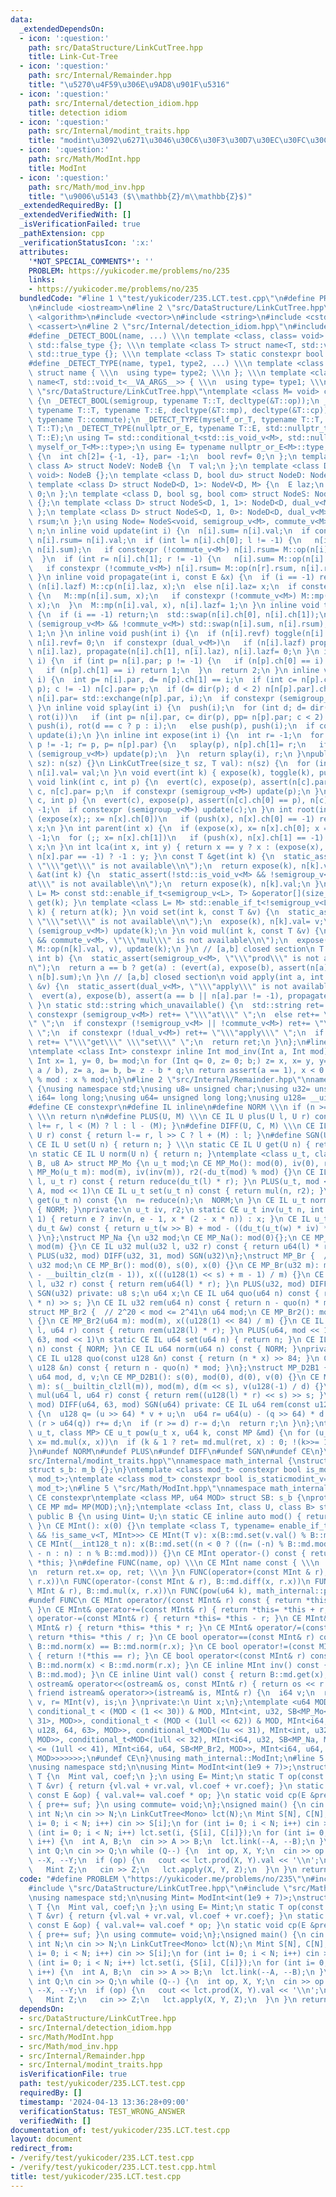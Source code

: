 ```yaml
---
data:
  _extendedDependsOn:
  - icon: ':question:'
    path: src/DataStructure/LinkCutTree.hpp
    title: Link-Cut-Tree
  - icon: ':question:'
    path: src/Internal/Remainder.hpp
    title: "\u5270\u4F59\u306E\u9AD8\u901F\u5316"
  - icon: ':question:'
    path: src/Internal/detection_idiom.hpp
    title: detection idiom
  - icon: ':question:'
    path: src/Internal/modint_traits.hpp
    title: "modint\u3092\u6271\u3046\u30C6\u30F3\u30D7\u30EC\u30FC\u30C8"
  - icon: ':question:'
    path: src/Math/ModInt.hpp
    title: ModInt
  - icon: ':question:'
    path: src/Math/mod_inv.hpp
    title: "\u9006\u5143 ($\\mathbb{Z}/m\\mathbb{Z}$)"
  _extendedRequiredBy: []
  _extendedVerifiedWith: []
  _isVerificationFailed: true
  _pathExtension: cpp
  _verificationStatusIcon: ':x:'
  attributes:
    '*NOT_SPECIAL_COMMENTS*': ''
    PROBLEM: https://yukicoder.me/problems/no/235
    links:
    - https://yukicoder.me/problems/no/235
  bundledCode: "#line 1 \"test/yukicoder/235.LCT.test.cpp\"\n#define PROBLEM \"https://yukicoder.me/problems/no/235\"\
    \n#include <iostream>\n#line 2 \"src/DataStructure/LinkCutTree.hpp\"\n#include\
    \ <algorithm>\n#include <vector>\n#include <string>\n#include <cstddef>\n#include\
    \ <cassert>\n#line 2 \"src/Internal/detection_idiom.hpp\"\n#include <type_traits>\n\
    #define _DETECT_BOOL(name, ...) \\\n template <class, class= void> struct name:\
    \ std::false_type {}; \\\n template <class T> struct name<T, std::void_t<__VA_ARGS__>>:\
    \ std::true_type {}; \\\n template <class T> static constexpr bool name##_v= name<T>::value\n\
    #define _DETECT_TYPE(name, type1, type2, ...) \\\n template <class T, class= void>\
    \ struct name { \\\n  using type= type2; \\\n }; \\\n template <class T> struct\
    \ name<T, std::void_t<__VA_ARGS__>> { \\\n  using type= type1; \\\n }\n#line 8\
    \ \"src/DataStructure/LinkCutTree.hpp\"\ntemplate <class M= void> class LinkCutTree\
    \ {\n _DETECT_BOOL(semigroup, typename T::T, decltype(&T::op));\n _DETECT_BOOL(dual,\
    \ typename T::T, typename T::E, decltype(&T::mp), decltype(&T::cp));\n _DETECT_BOOL(commute,\
    \ typename T::commute);\n _DETECT_TYPE(myself_or_T, typename T::T, T, typename\
    \ T::T);\n _DETECT_TYPE(nullptr_or_E, typename T::E, std::nullptr_t, typename\
    \ T::E);\n using T= std::conditional_t<std::is_void_v<M>, std::nullptr_t, typename\
    \ myself_or_T<M>::type>;\n using E= typename nullptr_or_E<M>::type;\n struct NodeB\
    \ {\n  int ch[2]= {-1, -1}, par= -1;\n  bool revf= 0;\n };\n template <class D,\
    \ class A> struct NodeV: NodeB {\n  T val;\n };\n template <class D> struct NodeV<D,\
    \ void>: NodeB {};\n template <class D, bool du> struct NodeD: NodeV<D, M> {};\n\
    \ template <class D> struct NodeD<D, 1>: NodeV<D, M> {\n  E laz;\n  bool lazf=\
    \ 0;\n };\n template <class D, bool sg, bool com> struct NodeS: NodeD<D, dual_v<M>>\
    \ {};\n template <class D> struct NodeS<D, 1, 1>: NodeD<D, dual_v<M>> {\n  T sum;\n\
    \ };\n template <class D> struct NodeS<D, 1, 0>: NodeD<D, dual_v<M>> {\n  T sum,\
    \ rsum;\n };\n using Node= NodeS<void, semigroup_v<M>, commute_v<M>>;\n std::vector<Node>\
    \ n;\n inline void update(int i) {\n  n[i].sum= n[i].val;\n  if constexpr (!commute_v<M>)\
    \ n[i].rsum= n[i].val;\n  if (int l= n[i].ch[0]; l != -1) {\n   n[i].sum= M::op(n[l].sum,\
    \ n[i].sum);\n   if constexpr (!commute_v<M>) n[i].rsum= M::op(n[i].rsum, n[l].rsum);\n\
    \  }\n  if (int r= n[i].ch[1]; r != -1) {\n   n[i].sum= M::op(n[i].sum, n[r].sum);\n\
    \   if constexpr (!commute_v<M>) n[i].rsum= M::op(n[r].rsum, n[i].rsum);\n  }\n\
    \ }\n inline void propagate(int i, const E &x) {\n  if (i == -1) return;\n  if\
    \ (n[i].lazf) M::cp(n[i].laz, x);\n  else n[i].laz= x;\n  if constexpr (semigroup_v<M>)\
    \ {\n   M::mp(n[i].sum, x);\n   if constexpr (!commute_v<M>) M::mp(n[i].rsum,\
    \ x);\n  }\n  M::mp(n[i].val, x), n[i].lazf= 1;\n }\n inline void toggle(int i)\
    \ {\n  if (i == -1) return;\n  std::swap(n[i].ch[0], n[i].ch[1]);\n  if constexpr\
    \ (semigroup_v<M> && !commute_v<M>) std::swap(n[i].sum, n[i].rsum);\n  n[i].revf^=\
    \ 1;\n }\n inline void push(int i) {\n  if (n[i].revf) toggle(n[i].ch[0]), toggle(n[i].ch[1]),\
    \ n[i].revf= 0;\n  if constexpr (dual_v<M>)\n   if (n[i].lazf) propagate(n[i].ch[0],\
    \ n[i].laz), propagate(n[i].ch[1], n[i].laz), n[i].lazf= 0;\n }\n inline int dir(int\
    \ i) {\n  if (int p= n[i].par; p != -1) {\n   if (n[p].ch[0] == i) return 0;\n\
    \   if (n[p].ch[1] == i) return 1;\n  }\n  return 2;\n }\n inline void rot(int\
    \ i) {\n  int p= n[i].par, d= n[p].ch[1] == i;\n  if (int c= n[p].ch[d]= std::exchange(n[i].ch[!d],\
    \ p); c != -1) n[c].par= p;\n  if (d= dir(p); d < 2) n[n[p].par].ch[d]= i;\n \
    \ n[i].par= std::exchange(n[p].par, i);\n  if constexpr (semigroup_v<M>) update(p);\n\
    \ }\n inline void splay(int i) {\n  push(i);\n  for (int d; d= dir(i), d < 2;\
    \ rot(i))\n   if (int p= n[i].par, c= dir(p), pp= n[p].par; c < 2) push(pp), push(p),\
    \ push(i), rot(d == c ? p : i);\n   else push(p), push(i);\n  if constexpr (semigroup_v<M>)\
    \ update(i);\n }\n inline int expose(int i) {\n  int r= -1;\n  for (int p= i;\
    \ p != -1; r= p, p= n[p].par) {\n   splay(p), n[p].ch[1]= r;\n   if constexpr\
    \ (semigroup_v<M>) update(p);\n  }\n  return splay(i), r;\n }\npublic:\n LinkCutTree(size_t\
    \ sz): n(sz) {}\n LinkCutTree(size_t sz, T val): n(sz) {\n  for (int i= sz; i--;)\
    \ n[i].val= val;\n }\n void evert(int k) { expose(k), toggle(k), push(k); }\n\
    \ void link(int c, int p) {\n  evert(c), expose(p), assert(n[c].par == -1), n[p].ch[1]=\
    \ c, n[c].par= p;\n  if constexpr (semigroup_v<M>) update(p);\n }\n void cut(int\
    \ c, int p) {\n  evert(c), expose(p), assert(n[c].ch[0] == p), n[c].ch[0]= n[p].par=\
    \ -1;\n  if constexpr (semigroup_v<M>) update(c);\n }\n int root(int x) {\n  for\
    \ (expose(x);; x= n[x].ch[0])\n   if (push(x), n[x].ch[0] == -1) return splay(x),\
    \ x;\n }\n int parent(int x) {\n  if (expose(x), x= n[x].ch[0]; x == -1) return\
    \ -1;\n  for (;; x= n[x].ch[1])\n   if (push(x), n[x].ch[1] == -1) return splay(x),\
    \ x;\n }\n int lca(int x, int y) { return x == y ? x : (expose(x), y= expose(y),\
    \ n[x].par == -1) ? -1 : y; }\n const T &get(int k) {\n  static_assert(!std::is_void_v<M>,\
    \ \"\\\"get\\\" is not available\\n\");\n  return expose(k), n[k].val;\n }\n T\
    \ &at(int k) {\n  static_assert(!std::is_void_v<M> && !semigroup_v<M>, \"\\\"\
    at\\\" is not available\\n\");\n  return expose(k), n[k].val;\n }\n template <class\
    \ L= M> const std::enable_if_t<semigroup_v<L>, T> &operator[](size_t k) { return\
    \ get(k); }\n template <class L= M> std::enable_if_t<!semigroup_v<L>, T> &operator[](size_t\
    \ k) { return at(k); }\n void set(int k, const T &v) {\n  static_assert(!std::is_void_v<M>,\
    \ \"\\\"set\\\" is not available\\n\");\n  expose(k), n[k].val= v;\n  if constexpr\
    \ (semigroup_v<M>) update(k);\n }\n void mul(int k, const T &v) {\n  static_assert(semigroup_v<M>\
    \ && commute_v<M>, \"\\\"mul\\\" is not available\\n\");\n  expose(k), n[k].val=\
    \ M::op(n[k].val, v), update(k);\n }\n // [a,b] closed section\n T prod(int a,\
    \ int b) {\n  static_assert(semigroup_v<M>, \"\\\"prod\\\" is not available\\\
    n\");\n  return a == b ? get(a) : (evert(a), expose(b), assert(n[a].par != -1),\
    \ n[b].sum);\n }\n // [a,b] closed section\n void apply(int a, int b, const E\
    \ &v) {\n  static_assert(dual_v<M>, \"\\\"apply\\\" is not available\\n\");\n\
    \  evert(a), expose(b), assert(a == b || n[a].par != -1), propagate(b, v), push(b);\n\
    \ }\n static std::string which_unavailable() {\n  std::string ret= \"\";\n  if\
    \ constexpr (semigroup_v<M>) ret+= \"\\\"at\\\" \";\n  else ret+= \"\\\"prod\\\
    \" \";\n  if constexpr (!semigroup_v<M> || !commute_v<M>) ret+= \"\\\"mul\\\"\
    \ \";\n  if constexpr (!dual_v<M>) ret+= \"\\\"apply\\\" \";\n  if constexpr (std::is_void_v<M>)\
    \ ret+= \"\\\"get\\\" \\\"set\\\" \";\n  return ret;\n }\n};\n#line 4 \"src/Math/mod_inv.hpp\"\
    \ntemplate <class Int> constexpr inline Int mod_inv(Int a, Int mod) {\n static_assert(std::is_signed_v<Int>);\n\
    \ Int x= 1, y= 0, b= mod;\n for (Int q= 0, z= 0; b;) z= x, x= y, y= z - y * (q=\
    \ a / b), z= a, a= b, b= z - b * q;\n return assert(a == 1), x < 0 ? mod - (-x)\
    \ % mod : x % mod;\n}\n#line 2 \"src/Internal/Remainder.hpp\"\nnamespace math_internal\
    \ {\nusing namespace std;\nusing u8= unsigned char;\nusing u32= unsigned;\nusing\
    \ i64= long long;\nusing u64= unsigned long long;\nusing u128= __uint128_t;\n\
    #define CE constexpr\n#define IL inline\n#define NORM \\\n if (n >= mod) n-= mod;\
    \ \\\n return n\n#define PLUS(U, M) \\\n CE IL U plus(U l, U r) const { return\
    \ l+= r, l < (M) ? l : l - (M); }\n#define DIFF(U, C, M) \\\n CE IL U diff(U l,\
    \ U r) const { return l-= r, l >> C ? l + (M) : l; }\n#define SGN(U) \\\n static\
    \ CE IL U set(U n) { return n; } \\\n static CE IL U get(U n) { return n; } \\\
    \n static CE IL U norm(U n) { return n; }\ntemplate <class u_t, class du_t, u8\
    \ B, u8 A> struct MP_Mo {\n u_t mod;\n CE MP_Mo(): mod(0), iv(0), r2(0) {}\n CE\
    \ MP_Mo(u_t m): mod(m), iv(inv(m)), r2(-du_t(mod) % mod) {}\n CE IL u_t mul(u_t\
    \ l, u_t r) const { return reduce(du_t(l) * r); }\n PLUS(u_t, mod << 1)\n DIFF(u_t,\
    \ A, mod << 1)\n CE IL u_t set(u_t n) const { return mul(n, r2); }\n CE IL u_t\
    \ get(u_t n) const {\n  n= reduce(n);\n  NORM;\n }\n CE IL u_t norm(u_t n) const\
    \ { NORM; }\nprivate:\n u_t iv, r2;\n static CE u_t inv(u_t n, int e= 6, u_t x=\
    \ 1) { return e ? inv(n, e - 1, x * (2 - x * n)) : x; }\n CE IL u_t reduce(const\
    \ du_t &w) const { return u_t(w >> B) + mod - ((du_t(u_t(w) * iv) * mod) >> B);\
    \ }\n};\nstruct MP_Na {\n u32 mod;\n CE MP_Na(): mod(0){};\n CE MP_Na(u32 m):\
    \ mod(m) {}\n CE IL u32 mul(u32 l, u32 r) const { return u64(l) * r % mod; }\n\
    \ PLUS(u32, mod) DIFF(u32, 31, mod) SGN(u32)\n};\nstruct MP_Br {  // mod < 2^31\n\
    \ u32 mod;\n CE MP_Br(): mod(0), s(0), x(0) {}\n CE MP_Br(u32 m): mod(m), s(95\
    \ - __builtin_clz(m - 1)), x(((u128(1) << s) + m - 1) / m) {}\n CE IL u32 mul(u32\
    \ l, u32 r) const { return rem(u64(l) * r); }\n PLUS(u32, mod) DIFF(u32, 31, mod)\
    \ SGN(u32) private: u8 s;\n u64 x;\n CE IL u64 quo(u64 n) const { return (u128(x)\
    \ * n) >> s; }\n CE IL u32 rem(u64 n) const { return n - quo(n) * mod; }\n};\n\
    struct MP_Br2 {  // 2^20 < mod <= 2^41\n u64 mod;\n CE MP_Br2(): mod(0), x(0)\
    \ {}\n CE MP_Br2(u64 m): mod(m), x((u128(1) << 84) / m) {}\n CE IL u64 mul(u64\
    \ l, u64 r) const { return rem(u128(l) * r); }\n PLUS(u64, mod << 1)\n DIFF(u64,\
    \ 63, mod << 1)\n static CE IL u64 set(u64 n) { return n; }\n CE IL u64 get(u64\
    \ n) const { NORM; }\n CE IL u64 norm(u64 n) const { NORM; }\nprivate:\n u64 x;\n\
    \ CE IL u128 quo(const u128 &n) const { return (n * x) >> 84; }\n CE IL u64 rem(const\
    \ u128 &n) const { return n - quo(n) * mod; }\n};\nstruct MP_D2B1 {\n u8 s;\n\
    \ u64 mod, d, v;\n CE MP_D2B1(): s(0), mod(0), d(0), v(0) {}\n CE MP_D2B1(u64\
    \ m): s(__builtin_clzll(m)), mod(m), d(m << s), v(u128(-1) / d) {}\n CE IL u64\
    \ mul(u64 l, u64 r) const { return rem((u128(l) * r) << s) >> s; }\n PLUS(u64,\
    \ mod) DIFF(u64, 63, mod) SGN(u64) private: CE IL u64 rem(const u128 &u) const\
    \ {\n  u128 q= (u >> 64) * v + u;\n  u64 r= u64(u) - (q >> 64) * d - d;\n  if\
    \ (r > u64(q)) r+= d;\n  if (r >= d) r-= d;\n  return r;\n }\n};\ntemplate <class\
    \ u_t, class MP> CE u_t pow(u_t x, u64 k, const MP &md) {\n for (u_t ret= md.set(1);;\
    \ x= md.mul(x, x))\n  if (k & 1 ? ret= md.mul(ret, x) : 0; !(k>>= 1)) return ret;\n\
    }\n#undef NORM\n#undef PLUS\n#undef DIFF\n#undef SGN\n#undef CE\n}\n#line 3 \"\
    src/Internal/modint_traits.hpp\"\nnamespace math_internal {\nstruct m_b {};\n\
    struct s_b: m_b {};\n}\ntemplate <class mod_t> constexpr bool is_modint_v= std::is_base_of_v<math_internal::m_b,\
    \ mod_t>;\ntemplate <class mod_t> constexpr bool is_staticmodint_v= std::is_base_of_v<math_internal::s_b,\
    \ mod_t>;\n#line 5 \"src/Math/ModInt.hpp\"\nnamespace math_internal {\n#define\
    \ CE constexpr\ntemplate <class MP, u64 MOD> struct SB: s_b {\nprotected:\n static\
    \ CE MP md= MP(MOD);\n};\ntemplate <class Int, class U, class B> struct MInt:\
    \ public B {\n using Uint= U;\n static CE inline auto mod() { return B::md.mod;\
    \ }\n CE MInt(): x(0) {}\n template <class T, typename= enable_if_t<is_modint_v<T>\
    \ && !is_same_v<T, MInt>>> CE MInt(T v): x(B::md.set(v.val() % B::md.mod)) {}\n\
    \ CE MInt(__int128_t n): x(B::md.set((n < 0 ? ((n= (-n) % B::md.mod) ? B::md.mod\
    \ - n : n) : n % B::md.mod))) {}\n CE MInt operator-() const { return MInt() -\
    \ *this; }\n#define FUNC(name, op) \\\n CE MInt name const { \\\n  MInt ret; \\\
    \n  return ret.x= op, ret; \\\n }\n FUNC(operator+(const MInt & r), B::md.plus(x,\
    \ r.x))\n FUNC(operator-(const MInt & r), B::md.diff(x, r.x))\n FUNC(operator*(const\
    \ MInt & r), B::md.mul(x, r.x))\n FUNC(pow(u64 k), math_internal::pow(x, k, B::md))\n\
    #undef FUNC\n CE MInt operator/(const MInt& r) const { return *this * r.inv();\
    \ }\n CE MInt& operator+=(const MInt& r) { return *this= *this + r; }\n CE MInt&\
    \ operator-=(const MInt& r) { return *this= *this - r; }\n CE MInt& operator*=(const\
    \ MInt& r) { return *this= *this * r; }\n CE MInt& operator/=(const MInt& r) {\
    \ return *this= *this / r; }\n CE bool operator==(const MInt& r) const { return\
    \ B::md.norm(x) == B::md.norm(r.x); }\n CE bool operator!=(const MInt& r) const\
    \ { return !(*this == r); }\n CE bool operator<(const MInt& r) const { return\
    \ B::md.norm(x) < B::md.norm(r.x); }\n CE inline MInt inv() const { return mod_inv<Int>(val(),\
    \ B::md.mod); }\n CE inline Uint val() const { return B::md.get(x); }\n friend\
    \ ostream& operator<<(ostream& os, const MInt& r) { return os << r.val(); }\n\
    \ friend istream& operator>>(istream& is, MInt& r) {\n  i64 v;\n  return is >>\
    \ v, r= MInt(v), is;\n }\nprivate:\n Uint x;\n};\ntemplate <u64 MOD> using ModInt=\
    \ conditional_t < (MOD < (1 << 30)) & MOD, MInt<int, u32, SB<MP_Mo<u32, u64, 32,\
    \ 31>, MOD>>, conditional_t < (MOD < (1ull << 62)) & MOD, MInt<i64, u64, SB<MP_Mo<u64,\
    \ u128, 64, 63>, MOD>>, conditional_t<MOD<(1u << 31), MInt<int, u32, SB<MP_Na,\
    \ MOD>>, conditional_t<MOD<(1ull << 32), MInt<i64, u32, SB<MP_Na, MOD>>, conditional_t<MOD\
    \ <= (1ull << 41), MInt<i64, u64, SB<MP_Br2, MOD>>, MInt<i64, u64, SB<MP_D2B1,\
    \ MOD>>>>>>>;\n#undef CE\n}\nusing math_internal::ModInt;\n#line 5 \"test/yukicoder/235.LCT.test.cpp\"\
    \nusing namespace std;\n\nusing Mint= ModInt<int(1e9 + 7)>;\nstruct Mono {\n struct\
    \ T {\n  Mint val, coef;\n };\n using E= Mint;\n static T op(const T &vl, const\
    \ T &vr) { return {vl.val + vr.val, vl.coef + vr.coef}; }\n static void mp(T &val,\
    \ const E &op) { val.val+= val.coef * op; }\n static void cp(E &pre, const E &suf)\
    \ { pre+= suf; }\n using commute= void;\n};\nsigned main() {\n cin.tie(0);\n ios::sync_with_stdio(0);\n\
    \ int N;\n cin >> N;\n LinkCutTree<Mono> lct(N);\n Mint S[N], C[N];\n for (int\
    \ i= 0; i < N; i++) cin >> S[i];\n for (int i= 0; i < N; i++) cin >> C[i];\n for\
    \ (int i= 0; i < N; i++) lct.set(i, {S[i], C[i]});\n for (int i= 0; i < N - 1;\
    \ i++) {\n  int A, B;\n  cin >> A >> B;\n  lct.link(--A, --B);\n }\n lct.evert(0);\n\
    \ int Q;\n cin >> Q;\n while (Q--) {\n  int op, X, Y;\n  cin >> op >> X >> Y,\
    \ --X, --Y;\n  if (op) {\n   cout << lct.prod(X, Y).val << '\\n';\n  } else {\n\
    \   Mint Z;\n   cin >> Z;\n   lct.apply(X, Y, Z);\n  }\n }\n return 0;\n}\n"
  code: "#define PROBLEM \"https://yukicoder.me/problems/no/235\"\n#include <iostream>\n\
    #include \"src/DataStructure/LinkCutTree.hpp\"\n#include \"src/Math/ModInt.hpp\"\
    \nusing namespace std;\n\nusing Mint= ModInt<int(1e9 + 7)>;\nstruct Mono {\n struct\
    \ T {\n  Mint val, coef;\n };\n using E= Mint;\n static T op(const T &vl, const\
    \ T &vr) { return {vl.val + vr.val, vl.coef + vr.coef}; }\n static void mp(T &val,\
    \ const E &op) { val.val+= val.coef * op; }\n static void cp(E &pre, const E &suf)\
    \ { pre+= suf; }\n using commute= void;\n};\nsigned main() {\n cin.tie(0);\n ios::sync_with_stdio(0);\n\
    \ int N;\n cin >> N;\n LinkCutTree<Mono> lct(N);\n Mint S[N], C[N];\n for (int\
    \ i= 0; i < N; i++) cin >> S[i];\n for (int i= 0; i < N; i++) cin >> C[i];\n for\
    \ (int i= 0; i < N; i++) lct.set(i, {S[i], C[i]});\n for (int i= 0; i < N - 1;\
    \ i++) {\n  int A, B;\n  cin >> A >> B;\n  lct.link(--A, --B);\n }\n lct.evert(0);\n\
    \ int Q;\n cin >> Q;\n while (Q--) {\n  int op, X, Y;\n  cin >> op >> X >> Y,\
    \ --X, --Y;\n  if (op) {\n   cout << lct.prod(X, Y).val << '\\n';\n  } else {\n\
    \   Mint Z;\n   cin >> Z;\n   lct.apply(X, Y, Z);\n  }\n }\n return 0;\n}"
  dependsOn:
  - src/DataStructure/LinkCutTree.hpp
  - src/Internal/detection_idiom.hpp
  - src/Math/ModInt.hpp
  - src/Math/mod_inv.hpp
  - src/Internal/Remainder.hpp
  - src/Internal/modint_traits.hpp
  isVerificationFile: true
  path: test/yukicoder/235.LCT.test.cpp
  requiredBy: []
  timestamp: '2024-04-13 13:36:28+09:00'
  verificationStatus: TEST_WRONG_ANSWER
  verifiedWith: []
documentation_of: test/yukicoder/235.LCT.test.cpp
layout: document
redirect_from:
- /verify/test/yukicoder/235.LCT.test.cpp
- /verify/test/yukicoder/235.LCT.test.cpp.html
title: test/yukicoder/235.LCT.test.cpp
---
```

